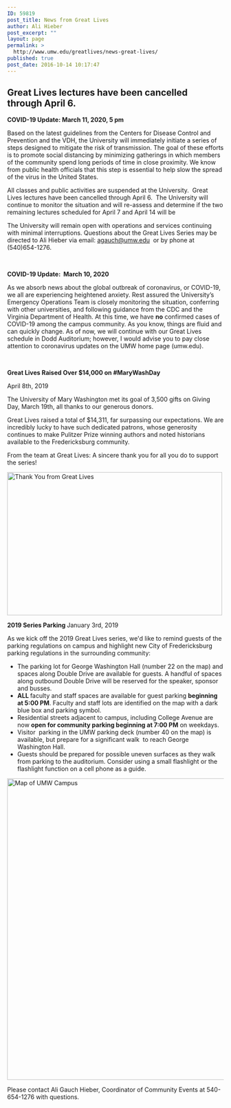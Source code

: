 ```yaml
---
ID: 59819
post_title: News from Great Lives
author: Ali Hieber
post_excerpt: ""
layout: page
permalink: >
  http://www.umw.edu/greatlives/news-great-lives/
published: true
post_date: 2016-10-14 10:17:47
---
```

<h2><strong>Great Lives lectures have been cancelled through April 6.</strong></h2>
<div class="site-container">
<div class="site-inner">
<div class="wrap">
<div class="content-sidebar-wrap"><article class="post-59819 page type-page status-publish has-post-thumbnail entry">
<div class="entry-content">

<strong>COVID-19 Update: March 11, 2020, 5 pm</strong>

</div>
</article></div>
</div>
</div>
</div>
Based on the latest guidelines from the Centers for Disease Control and Prevention and the VDH, the University will immediately initiate a series of steps designed to mitigate the risk of transmission. The goal of these efforts is to promote social distancing by minimizing gatherings in which members of the community spend long periods of time in close proximity. We know from public health officials that this step is essential to help slow the spread of the virus in the United States.

All classes and public activities are suspended at the University.  Great Lives lectures have been cancelled through April 6.  The University will continue to monitor the situation and will re-assess and determine if the two remaining lectures scheduled for April 7 and April 14 will be

The University will remain open with operations and services continuing with minimal interruptions. Questions about the Great Lives Series may be directed to Ali Hieber via email: <a href="mailto:agauch@umw.edu">agauch@umw.edu</a>  or by phone at (540)654-1276.

&nbsp;

<strong>COVID-19 Update:  March 10, 2020</strong>

As we absorb news about the global outbreak of coronavirus, or COVID-19, we all are experiencing heightened anxiety. Rest assured the University’s Emergency Operations Team is closely monitoring the situation, conferring with other universities, and following guidance from the CDC and the Virginia Department of Health. At this time, we have <strong>no</strong> confirmed cases of COVID-19 among the campus community. As you know, things are fluid and can quickly change. As of now, we will continue with our Great Lives schedule in Dodd Auditorium; however, I would advise you to pay close attention to coronavirus updates on the UMW home page (umw.edu).

&nbsp;

<strong>Great Lives Raised Over $14,000 on #MaryWashDay</strong>

April 8th, 2019

The University of Mary Washington met its goal of 3,500 gifts on Giving Day, March 19th, all thanks to our generous donors.

Great Lives raised a total of $14,311, far surpassing our expectations. We are incredibly lucky to have such dedicated patrons, whose generosity continues to make Pulitzer Prize winning authors and noted historians available to the Fredericksburg community.

From the team at Great Lives: A sincere thank you for all you do to support the series!

<a href="http://www.umw.edu/greatlives/wp-content/uploads/sites/8/2019/04/Thank-You-Great-Lives-Class.jpg"><img class="aligncenter wp-image-60285" src="http://www.umw.edu/greatlives/wp-content/uploads/sites/8/2019/04/Thank-You-Great-Lives-Class-1024x683.jpg" alt="Thank You from Great Lives " width="500" height="333" /></a>

<strong>2019 Series Parking
</strong>January 3rd, 2019

As we kick off the 2019 Great Lives series, we'd like to remind guests of the parking regulations on campus and highlight new City of Fredericksburg parking regulations in the surrounding community:
<ul>
 	<li>The parking lot for George Washington Hall (number 22 on the map) and spaces along Double Drive are available for guests. A handful of spaces along outbound Double Drive will be reserved for the speaker, sponsor and busses.</li>
 	<li><strong>ALL </strong>faculty and staff spaces are available for guest parking <strong>beginning at 5:00 PM</strong>. Faculty and staff lots are identified on the map with a dark blue box and parking symbol.</li>
 	<li>Residential streets adjacent to campus, including College Avenue are now <strong>open for community parking beginning at 7:00 PM</strong> on weekdays.</li>
 	<li>Visitor  parking in the UMW parking deck (number 40 on the map) is available, but prepare for a significant walk  to reach George Washington Hall.</li>
 	<li>Guests should be prepared for possible uneven surfaces as they walk from parking to the auditorium. Consider using a small flashlight or the flashlight function on a cell phone as a guide.</li>
</ul>
<a href="http://www.umw.edu/greatlives/wp-content/uploads/sites/8/2019/01/Map-of-Fredericksburg-Campus.jpg" target="_blank" rel="noopener noreferrer"><img id="longdesc-return-60253" class="alignnone wp-image-60253 size-page-feature-uncropped" src="http://www.umw.edu/greatlives/wp-content/uploads/sites/8/2019/01/Map-of-Fredericksburg-Campus-1140x726.jpg" alt="Map of UMW Campus" width="1100" height="701" longdesc="http://www.umw.edu/greatlives?longdesc=60253&amp;referrer=59819" /></a>

Please contact Ali Gauch Hieber, Coordinator of Community Events at 540-654-1276 with questions.